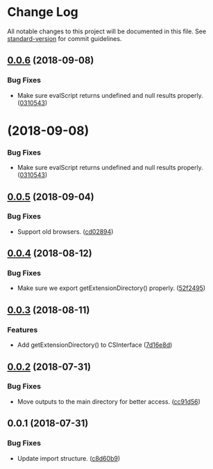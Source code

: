 # Change Log

All notable changes to this project will be documented in this file. See [standard-version](https://github.com/conventional-changelog/standard-version) for commit guidelines.

<a name="0.0.6"></a>
## [0.0.6](https://github.com/sammarks/cep-lib/compare/v0.0.5...v0.0.6) (2018-09-08)


### Bug Fixes

* Make sure evalScript returns undefined and null results properly. ([0310543](https://github.com/sammarks/cep-lib/commit/0310543))



<a name=""></a>
# [](https://github.com/sammarks/cep-lib/compare/v0.0.5...v) (2018-09-08)


### Bug Fixes

* Make sure evalScript returns undefined and null results properly. ([0310543](https://github.com/sammarks/cep-lib/commit/0310543))



<a name="0.0.5"></a>
## [0.0.5](https://github.com/sammarks/cep-lib/compare/v0.0.4...v0.0.5) (2018-09-04)


### Bug Fixes

* Support old browsers. ([cd02894](https://github.com/sammarks/cep-lib/commit/cd02894))



<a name="0.0.4"></a>
## [0.0.4](https://github.com/sammarks/cep-lib/compare/v0.0.3...v0.0.4) (2018-08-12)


### Bug Fixes

* Make sure we export getExtensionDirectory() properly. ([52f2495](https://github.com/sammarks/cep-lib/commit/52f2495))



<a name="0.0.3"></a>
## [0.0.3](https://github.com/sammarks/cep-lib/compare/v0.0.2...v0.0.3) (2018-08-11)


### Features

* Add getExtensionDirectory() to CSInterface ([7d16e8d](https://github.com/sammarks/cep-lib/commit/7d16e8d))



<a name="0.0.2"></a>
## [0.0.2](https://github.com/sammarks/cep-lib/compare/v0.0.1...v0.0.2) (2018-07-31)


### Bug Fixes

* Move outputs to the main directory for better access. ([cc91d56](https://github.com/sammarks/cep-lib/commit/cc91d56))



<a name="0.0.1"></a>
## 0.0.1 (2018-07-31)


### Bug Fixes

* Update import structure. ([c8d60b9](https://github.com/sammarks/cep-lib/commit/c8d60b9))
